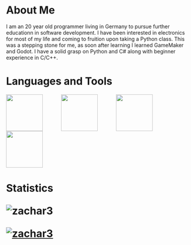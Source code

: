 <h1>About Me</h1>
I am an 20 year old programmer living in Germany to pursue further educationn in software development. I have been interested in electronics for most of my life and coming to fruition upon taking a Python class. This was a stepping stone for me, as soon after learning I learned GameMaker and Godot. I have a solid grasp on Python and C# along with beginner experience in C/C++.

<h1>Languages and Tools</h1>

<img height="100px" style="padding-right:50px;" src="https://upload.wikimedia.org/wikipedia/commons/thumb/c/c3/Python-logo-notext.svg/1869px-Python-logo-notext.svg.png"/><img height="100px" style="padding-right:50px;" src="https://cdn.worldvectorlogo.com/logos/c--4.svg"/><img height="100px" style="padding-right:25px;" src="https://upload.wikimedia.org/wikipedia/commons/thumb/6/6a/Godot_icon.svg/2048px-Godot_icon.svg.png"/><img height="100px" style="padding-right:50px;" src="https://www.svgrepo.com/show/373617/gamemaker.svg"/>

<h1>Statistics<h/h1>
  <p>&nbsp;<img align="left" src="https://github-readme-stats.vercel.app/api?username=zachar3&show_icons=true&locale=en" alt="zachar3" /></p>
  <p align="left"> <a href="https://github.com/ryo-ma/github-profile-trophy"><img align="center" src="https://github-profile-trophy.vercel.app/?username=zachar3" alt="zachar3" /></a> </p>
